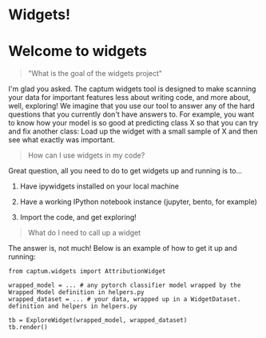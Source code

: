 # Widgets!

# Welcome to widgets

>"What is the goal of the widgets project"

I'm glad you asked. The captum widgets tool is designed to make scanning your data for important features less about writing code, and more about, well, exploring!
We imagine that you use our tool to answer any of the hard questions that you currently don't have answers to.
For example, you want to know how your model is so good at predicting class X so that you can try and fix another class:
Load up the widget with a small sample of X and then see what exactly was important.

>How can I use widgets in my code?

Great question, all you need to do to get widgets up and running is to...

1. Have ipywidgets installed on your local machine

2. Have a working IPython notebook instance (jupyter, bento, for example)

3. Import the code, and get exploring!

> What do I need to call up a widget

The answer is, not much! Below is an example of how to get it up and running:

```
from captum.widgets import AttributionWidget

wrapped_model = ... # any pytorch classifier model wrapped by the Wrapped Model definition in helpers.py
wrapped_dataset = ... # your data, wrapped up in a WidgetDataset. definition and helpers in helpers.py

tb = ExploreWidget(wrapped_model, wrapped_dataset)
tb.render()
```
